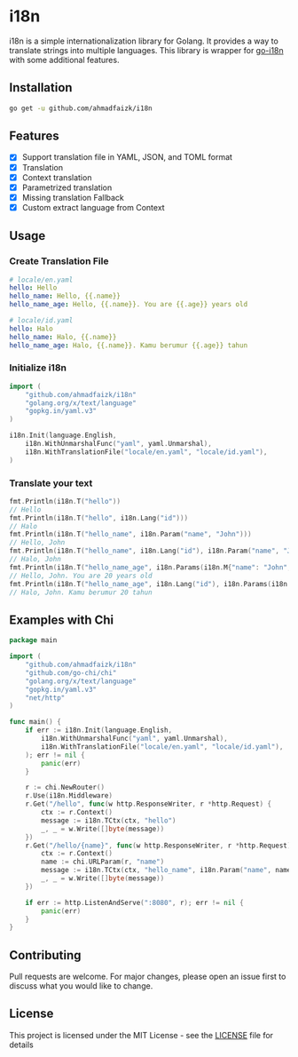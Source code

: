 # i18n
i18n is a simple internationalization library for Golang.
It provides a way to translate strings into multiple languages.
This library is wrapper for [go-i18n](https://github.com/nicksnyder/go-i18n) with some additional features.

## Installation
```bash
go get -u github.com/ahmadfaizk/i18n
```

## Features
- [x] Support translation file in YAML, JSON, and TOML format
- [x] Translation
- [x] Context translation
- [x] Parametrized translation
- [x] Missing translation Fallback
- [x] Custom extract language from Context

## Usage

### Create Translation File
```yaml
# locale/en.yaml
hello: Hello
hello_name: Hello, {{.name}}
hello_name_age: Hello, {{.name}}. You are {{.age}} years old
```

```yaml
# locale/id.yaml
hello: Halo
hello_name: Halo, {{.name}}
hello_name_age: Halo, {{.name}}. Kamu berumur {{.age}} tahun
```

### Initialize i18n
```go
import (
	"github.com/ahmadfaizk/i18n"
	"golang.org/x/text/language"
	"gopkg.in/yaml.v3"
)

i18n.Init(language.English,
    i18n.WithUnmarshalFunc("yaml", yaml.Unmarshal),
    i18n.WithTranslationFile("locale/en.yaml", "locale/id.yaml"),
)
```

### Translate your text
```go
fmt.Println(i18n.T("hello"))
// Hello
fmt.Println(i18n.T("hello", i18n.Lang("id")))
// Halo
fmt.Println(i18n.T("hello_name", i18n.Param("name", "John")))
// Hello, John
fmt.Println(i18n.T("hello_name", i18n.Lang("id"), i18n.Param("name", "John")))
// Halo, John
fmt.Println(i18n.T("hello_name_age", i18n.Params(i18n.M{"name": "John", "age": 20})))
// Hello, John. You are 20 years old
fmt.Println(i18n.T("hello_name_age", i18n.Lang("id"), i18n.Params(i18n.M{"name": "John", "age": 20})))
// Halo, John. Kamu berumur 20 tahun
```

## Examples with Chi

```go
package main

import (
	"github.com/ahmadfaizk/i18n"
	"github.com/go-chi/chi"
	"golang.org/x/text/language"
	"gopkg.in/yaml.v3"
	"net/http"
)

func main() {
	if err := i18n.Init(language.English,
		i18n.WithUnmarshalFunc("yaml", yaml.Unmarshal),
		i18n.WithTranslationFile("locale/en.yaml", "locale/id.yaml"),
	); err != nil {
		panic(err)
	}

	r := chi.NewRouter()
	r.Use(i18n.Middleware)
	r.Get("/hello", func(w http.ResponseWriter, r *http.Request) {
		ctx := r.Context()
		message := i18n.TCtx(ctx, "hello")
		_, _ = w.Write([]byte(message))
	})
	r.Get("/hello/{name}", func(w http.ResponseWriter, r *http.Request) {
		ctx := r.Context()
		name := chi.URLParam(r, "name")
		message := i18n.TCtx(ctx, "hello_name", i18n.Param("name", name))
		_, _ = w.Write([]byte(message))
	})

	if err := http.ListenAndServe(":8080", r); err != nil {
		panic(err)
	}
}
```

## Contributing
Pull requests are welcome. For major changes, please open an issue first to discuss what you would like to change.

## License
This project is licensed under the MIT License - see the [LICENSE](LICENSE) file for details